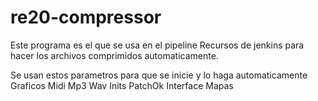 # re20-compressor

Este programa es el que se usa en el pipeline Recursos de jenkins para hacer los archivos comprimidos automaticamente.

Se usan estos parametros para que se inicie y lo haga automaticamente
    Graficos
    Midi
    Mp3
    Wav
    Inits
    PatchOk
    Interface
    Mapas
